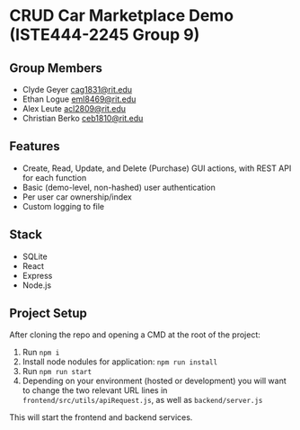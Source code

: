 # CRUD Car Marketplace Demo (ISTE444-2245 Group 9)

## Group Members
- Clyde	Geyer cag1831@rit.edu
- Ethan Logue eml8469@rit.edu
- Alex Leute acl2809@rit.edu
- Christian	Berko ceb1810@rit.edu
  
## Features
- Create, Read, Update, and Delete (Purchase) GUI actions, with REST API for each function
- Basic (demo-level, non-hashed) user authentication
- Per user car ownership/index
- Custom logging to file

## Stack
- SQLite
- React
- Express
- Node.js


## Project Setup
After cloning the repo and opening a CMD at the root of the project:
1. Run `npm i`
2. Install node nodules for application: `npm run install`
3. Run `npm run start`
4. Depending on your environment (hosted or development) you will want to change the two relevant URL lines in `frontend/src/utils/apiRequest.js`, as well as `backend/server.js`

This will start the frontend and backend services.
